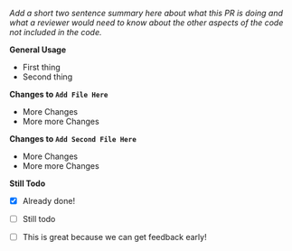 _Add a short two sentence summary here about what this PR is doing and what a reviewer would need to know about the other aspects of the code not included in the code._

**General Usage**
- First thing
- Second thing

**Changes to `Add File Here`**
- More Changes
- More more Changes

**Changes to `Add Second File Here`**
- More Changes
- More more Changes

**Still Todo**
- [x] Already done!
- [ ] Still todo
- [ ] This is great because we can get feedback early!


